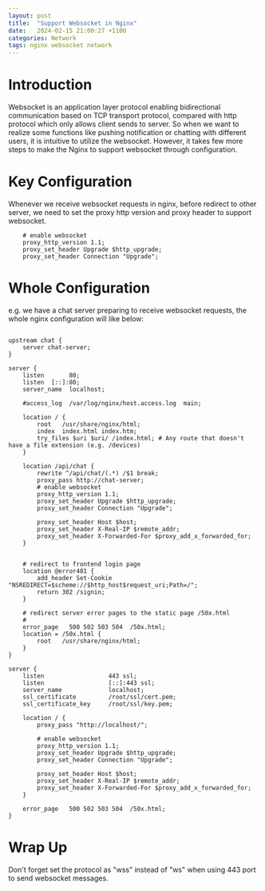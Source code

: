 ```yaml
---
layout: post
title:  "Support Websocket in Nginx"
date:   2024-02-15 21:00:27 +1100
categories: Network
tags: nginx websocket network
---
```



# Introduction
Websocket is an application layer protocol enabling bidirectional communication based on TCP transport protocol,
compared with http protocol which only allows client sends to server. So when we want to realize some functions like
pushing notification or chatting with different users, it is intuitive to utilize the websocket.
However, it takes few more steps to make the Nginx to support websocket through configuration.

# Key Configuration
Whenever we receive websocket requests in nginx, before redirect to other server, we need to set the
proxy http version and proxy header to support websocket.

```shell
    # enable websocket
    proxy_http_version 1.1;
    proxy_set_header Upgrade $http_upgrade;
    proxy_set_header Connection "Upgrade";
```

# Whole Configuration

e.g. we have a chat server preparing to receive websocket requests, the whole nginx configuration will like below:

```shell

upstream chat {
    server chat-server;
}

server {
    listen       80;
    listen  [::]:80;
    server_name  localhost;

    #access_log  /var/log/nginx/host.access.log  main;

    location / {
        root   /usr/share/nginx/html;
        index  index.html index.htm;
        try_files $uri $uri/ /index.html; # Any route that doesn't have a file extension (e.g. /devices)
    }

    location /api/chat {
        rewrite ^/api/chat/(.*) /$1 break;
        proxy_pass http://chat-server;
        # enable websocket
        proxy_http_version 1.1;
        proxy_set_header Upgrade $http_upgrade;
        proxy_set_header Connection "Upgrade";

        proxy_set_header Host $host;
        proxy_set_header X-Real-IP $remote_addr;
        proxy_set_header X-Forwarded-For $proxy_add_x_forwarded_for;
    }


    # redirect to frontend login page
    location @error401 {
        add_header Set-Cookie "NSREDIRECT=$scheme://$http_host$request_uri;Path=/";
        return 302 /signin;
    }

    # redirect server error pages to the static page /50x.html
    #
    error_page   500 502 503 504  /50x.html;
    location = /50x.html {
        root   /usr/share/nginx/html;
    }
}

server {
    listen                  443 ssl;
    listen                  [::]:443 ssl;
    server_name             localhost;
    ssl_certificate         /root/ssl/cert.pem;
    ssl_certificate_key     /root/ssl/key.pem;

    location / {
        proxy_pass "http://localhost/";

        # enable websocket
        proxy_http_version 1.1;
        proxy_set_header Upgrade $http_upgrade;
        proxy_set_header Connection "Upgrade";

        proxy_set_header Host $host;
        proxy_set_header X-Real-IP $remote_addr;
        proxy_set_header X-Forwarded-For $proxy_add_x_forwarded_for;
    }

    error_page   500 502 503 504  /50x.html;
}

```

# Wrap Up
Don't forget set the protocol as "wss" instead of "ws" when using 443 port to send websocket messages.
